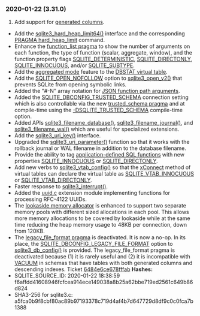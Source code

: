 ### 2020\-01\-22 (3\.31\.0\)

1. Add support for [generated columns](gencol.html).
- Add the [sqlite3\_hard\_heap\_limit64()](c3ref/hard_heap_limit64.html) interface and the corresponding
 [PRAGMA hard\_heap\_limit](pragma.html#pragma_hard_heap_limit) command.
- Enhance the [function\_list pragma](pragma.html#pragma_function_list) to show the number of arguments on each
 function, the type of function (scalar, aggregate, window), and the function
 property flags [SQLITE\_DETERMINISTIC](c3ref/c_deterministic.html#sqlitedeterministic), [SQLITE\_DIRECTONLY](c3ref/c_deterministic.html#sqlitedirectonly),
 [SQLITE\_INNOCUOUS](c3ref/c_deterministic.html#sqliteinnocuous), and/or [SQLITE\_SUBTYPE](c3ref/c_deterministic.html#sqlitesubtype).
- Add the [aggregated mode](dbstat.html#dbstatagg) feature to the
 [DBSTAT virtual table](dbstat.html).
- Add the [SQLITE\_OPEN\_NOFOLLOW](c3ref/open.html#opennofollow) option to [sqlite3\_open\_v2()](c3ref/open.html) that
 prevents SQLite from opening symbolic links.
- Added the "\#\-N" array notation for [JSON function path arguments](json1.html#jsonpath).
- Added the [SQLITE\_DBCONFIG\_TRUSTED\_SCHEMA](c3ref/c_dbconfig_defensive.html#sqlitedbconfigtrustedschema) connection setting which is
 also controllable via the new [trusted\_schema pragma](pragma.html#pragma_trusted_schema) and at compile\-time
 using the [\-DSQLITE\_TRUSTED\_SCHEMA](compile.html#trusted_schema) compile\-time option.
- Added APIs [sqlite3\_filename\_database()](c3ref/filename_database.html), [sqlite3\_filename\_journal()](c3ref/filename_database.html), and
 [sqlite3\_filename\_wal()](c3ref/filename_database.html) which are useful for specialized extensions.
- Add the [sqlite3\_uri\_key()](c3ref/uri_boolean.html) interface.
- Upgraded the [sqlite3\_uri\_parameter()](c3ref/uri_boolean.html) function so that it works with the
 rollback journal or WAL filename in addition to the database filename.
- Provide the ability to tag [application\-defined SQL functions](appfunc.html) with
 new properties [SQLITE\_INNOCUOUS](c3ref/c_deterministic.html#sqliteinnocuous) or [SQLITE\_DIRECTONLY](c3ref/c_deterministic.html#sqlitedirectonly).
- Add new verbs to [sqlite3\_vtab\_config()](c3ref/vtab_config.html) so that the [xConnect](vtab.html#xconnect) method
 of virtual tables can declare the virtual table as
 [SQLITE\_VTAB\_INNOCUOUS](c3ref/c_vtab_constraint_support.html#sqlitevtabinnocuous) or [SQLITE\_VTAB\_DIRECTONLY](c3ref/c_vtab_constraint_support.html#sqlitevtabdirectonly).
- Faster response to [sqlite3\_interrupt()](c3ref/interrupt.html).
- Added the [uuid.c](https://sqlite.org/src/file/ext/misc/uuid.c) extension module
 implementing functions for processing RFC\-4122 UUIDs.
- The [lookaside memory allocator](malloc.html#lookaside) is enhanced to support two separate memory
 pools with different sized allocations in each pool. This allows more memory
 allocations to be covered by lookaside while at the same time reducing the
 heap memory usage to 48KB per connection, down from 120KB.
- The [legacy\_file\_format pragma](pragma.html#pragma_legacy_file_format) is deactivated. It is now a no\-op. In its place,
 the [SQLITE\_DBCONFIG\_LEGACY\_FILE\_FORMAT](c3ref/c_dbconfig_defensive.html#sqlitedbconfiglegacyfileformat) option to [sqlite3\_db\_config()](c3ref/db_config.html) is
 provided. The legacy\_file\_format pragma is deactivated because (1\) it is
 rarely useful and (2\) it is incompatible with [VACUUM](lang_vacuum.html) in schemas that have
 tables with both generated columns and descending indexes.
 Ticket [6484e6ce678fffab](https://www.sqlite.org/src/info/6484e6ce678fffab)
**Hashes:**
- SQLITE\_SOURCE\_ID: 2020\-01\-22 18:38:59 f6affdd41608946fcfcea914ece149038a8b25a62bbe719ed2561c649b86d824
- SHA3\-256 for sqlite3\.c: a5fca0b9f8cbf80ac89b97193378c719d4af4b7d647729d8df9c0c0fca7b1388




